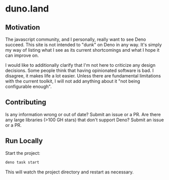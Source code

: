 # duno.land

## Motivation

The javascript community, and I personally, really want to see Deno succeed.
This site is not intended to "dunk" on Deno in any way. It's simply my way of
listing what I see as its current shortcomings and what I hope it can improve
on.

I would like to additionally clarify that I'm not here to criticize any design
decisions. Some people think that having opinionated software is bad. I
disagree, it makes life a lot easier. Unless there are fundamental limitations
with the current toolkit, I will not add anything about it "not being
configurable enough".

## Contributing

Is any information wrong or out of date? Submit an issue or a PR. Are there any
large libraries (>100 GH stars) that don't support Deno? Submit an issue or a
PR.

## Run Locally

Start the project:

```bash
deno task start
```

This will watch the project directory and restart as necessary.
